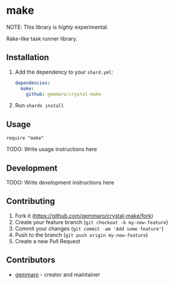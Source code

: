 # make

NOTE: This library is *highly* experimental.

Rake-like task runner library.

## Installation

1. Add the dependency to your `shard.yml`:

   ```yaml
   dependencies:
     make:
       github: gemmaro/crystal-make
   ```

2. Run `shards install`

## Usage

```crystal
require "make"
```

TODO: Write usage instructions here

## Development

TODO: Write development instructions here

## Contributing

1. Fork it (<https://github.com/gemmaro/crystal-make/fork>)
2. Create your feature branch (`git checkout -b my-new-feature`)
3. Commit your changes (`git commit -am 'Add some feature'`)
4. Push to the branch (`git push origin my-new-feature`)
5. Create a new Pull Request

## Contributors

- [gemmaro](https://github.com/gemmaro) - creator and maintainer
